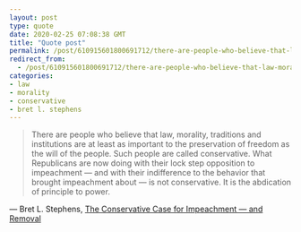```yaml
---
layout: post
type: quote
date: 2020-02-25 07:08:38 GMT
title: "Quote post"
permalink: /post/610915601800691712/there-are-people-who-believe-that-law-morality
redirect_from: 
  - /post/610915601800691712/there-are-people-who-believe-that-law-morality
categories:
- law
- morality
- conservative
- bret l. stephens
---
```

<blockquote>There are people who believe that law, morality, traditions and institutions are at least as important to the preservation of freedom as the will of the people. Such people are called conservative. What Republicans are now doing with their lock step opposition to impeachment — and with their indifference to the behavior that brought impeachment about — is not conservative. It is the abdication of principle to power.</blockquote>

 — Bret L. Stephens, <a href="https://www.nytimes.com/2019/12/18/opinion/trump-impeachment-fbi.html">The Conservative Case for Impeachment — and Removal</a>